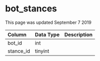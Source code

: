 # bot\_stances

This page was updated September 7 2019

| Column | Data Type | Description |
| :--- | :--- | :--- |
| bot\_id | int |  |
| stance\_id | tinyint |  |

